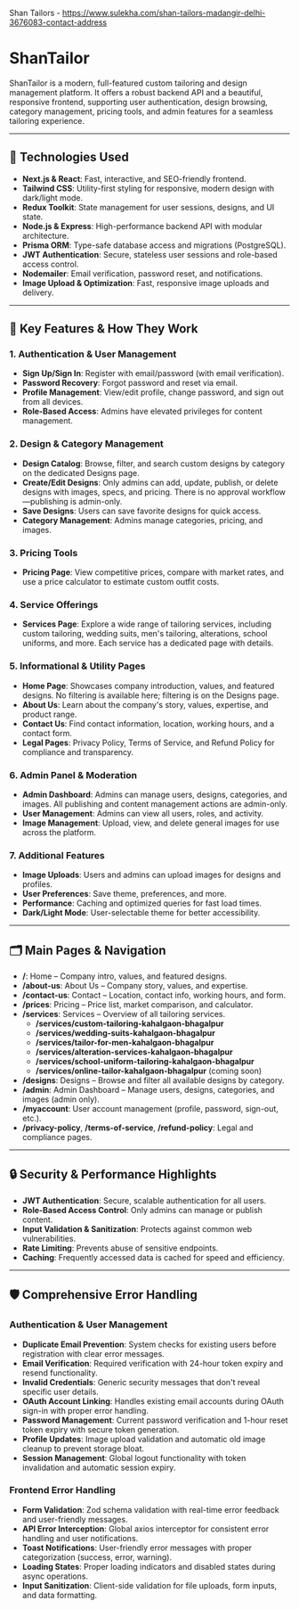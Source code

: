 Shan Tailors -   https://www.sulekha.com/shan-tailors-madangir-delhi-3676083-contact-address

# ShanTailor

ShanTailor is a modern, full-featured custom tailoring and design management platform. It offers a robust backend API and a beautiful, responsive frontend, supporting user authentication, design browsing, category management, pricing tools, and admin features for a seamless tailoring experience.

---

## 🚀 Technologies Used

- **Next.js & React**: Fast, interactive, and SEO-friendly frontend.
- **Tailwind CSS**: Utility-first styling for responsive, modern design with dark/light mode.
- **Redux Toolkit**: State management for user sessions, designs, and UI state.
- **Node.js & Express**: High-performance backend API with modular architecture.
- **Prisma ORM**: Type-safe database access and migrations (PostgreSQL).
- **JWT Authentication**: Secure, stateless user sessions and role-based access control.
- **Nodemailer**: Email verification, password reset, and notifications.
- **Image Upload & Optimization**: Fast, responsive image uploads and delivery.

---

## 🌟 Key Features & How They Work

### 1. Authentication & User Management
- **Sign Up/Sign In**: Register with email/password (with email verification).
- **Password Recovery**: Forgot password and reset via email.
- **Profile Management**: View/edit profile, change password, and sign out from all devices.
- **Role-Based Access**: Admins have elevated privileges for content management.

### 2. Design & Category Management
- **Design Catalog**: Browse, filter, and search custom designs by category on the dedicated Designs page.
- **Create/Edit Designs**: Only admins can add, update, publish, or delete designs with images, specs, and pricing. There is no approval workflow—publishing is admin-only.
- **Save Designs**: Users can save favorite designs for quick access.
- **Category Management**: Admins manage categories, pricing, and images.

### 3. Pricing Tools
- **Pricing Page**: View competitive prices, compare with market rates, and use a price calculator to estimate custom outfit costs.

### 4. Service Offerings
- **Services Page**: Explore a wide range of tailoring services, including custom tailoring, wedding suits, men's tailoring, alterations, school uniforms, and more. Each service has a dedicated page with details.

### 5. Informational & Utility Pages
- **Home Page**: Showcases company introduction, values, and featured designs. No filtering is available here; filtering is on the Designs page.
- **About Us**: Learn about the company's story, values, expertise, and product range.
- **Contact Us**: Find contact information, location, working hours, and a contact form.
- **Legal Pages**: Privacy Policy, Terms of Service, and Refund Policy for compliance and transparency.

### 6. Admin Panel & Moderation
- **Admin Dashboard**: Admins can manage users, designs, categories, and images. All publishing and content management actions are admin-only.
- **User Management**: Admins can view all users, roles, and activity.
- **Image Management**: Upload, view, and delete general images for use across the platform.

### 7. Additional Features
- **Image Uploads**: Users and admins can upload images for designs and profiles.
- **User Preferences**: Save theme, preferences, and more.
- **Performance**: Caching and optimized queries for fast load times.
- **Dark/Light Mode**: User-selectable theme for better accessibility.

---

## 🗂️ Main Pages & Navigation

- **/**: Home – Company intro, values, and featured designs.
- **/about-us**: About Us – Company story, values, and expertise.
- **/contact-us**: Contact – Location, contact info, working hours, and form.
- **/prices**: Pricing – Price list, market comparison, and calculator.
- **/services**: Services – Overview of all tailoring services.
  - **/services/custom-tailoring-kahalgaon-bhagalpur**
  - **/services/wedding-suits-kahalgaon-bhagalpur**
  - **/services/tailor-for-men-kahalgaon-bhagalpur**
  - **/services/alteration-services-kahalgaon-bhagalpur**
  - **/services/school-uniform-tailoring-kahalgaon-bhagalpur**
  - **/services/online-tailor-kahalgaon-bhagalpur** (coming soon)
- **/designs**: Designs – Browse and filter all available designs by category.
- **/admin**: Admin Dashboard – Manage users, designs, categories, and images (admin only).
- **/myaccount**: User account management (profile, password, sign-out, etc.).
- **/privacy-policy**, **/terms-of-service**, **/refund-policy**: Legal and compliance pages.

---

## 🔒 Security & Performance Highlights
- **JWT Authentication**: Secure, scalable authentication for all users.
- **Role-Based Access Control**: Only admins can manage or publish content.
- **Input Validation & Sanitization**: Protects against common web vulnerabilities.
- **Rate Limiting**: Prevents abuse of sensitive endpoints.
- **Caching**: Frequently accessed data is cached for speed and efficiency.

---

## 🛡️ Comprehensive Error Handling

### Authentication & User Management
- **Duplicate Email Prevention**: System checks for existing users before registration with clear error messages.
- **Email Verification**: Required verification with 24-hour token expiry and resend functionality.
- **Invalid Credentials**: Generic security messages that don't reveal specific user details.
- **OAuth Account Linking**: Handles existing email accounts during OAuth sign-in with proper error handling.
- **Password Management**: Current password verification and 1-hour reset token expiry with secure token generation.
- **Profile Updates**: Image upload validation and automatic old image cleanup to prevent storage bloat.
- **Session Management**: Global logout functionality with token invalidation and automatic session expiry.


### Frontend Error Handling
- **Form Validation**: Zod schema validation with real-time error feedback and user-friendly messages.
- **API Error Interception**: Global axios interceptor for consistent error handling and user notifications.
- **Toast Notifications**: User-friendly error messages with proper categorization (success, error, warning).
- **Loading States**: Proper loading indicators and disabled states during async operations.
- **Input Sanitization**: Client-side validation for file uploads, form inputs, and data formatting.
